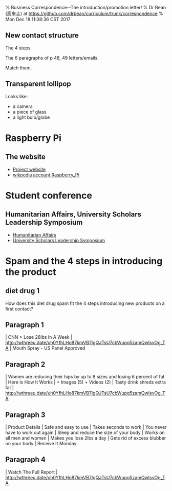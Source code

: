 % Business Correspondence--The introduction/promotion letter!
% Dr Bean (高來圭) at https://github.com/drbean/curriculum/trunk/correspondence
% Mon Dec 18 11:08:36 CST 2017

## New contact structure

The 4 steps

The 6 paragraphs of p 48, 49 letters/emails.

Match them.

## Transparent lollipop

Looks like:

- a camera
- a piece of glass
- a light bulb/globe

# Raspberry Pi

## The website

- [Project website](http://raspberrypi.org)
- [wikpedia account Raspberry_Pi](http://en.wikipedia.org/wiki/Raspberry_Pi)


# Student conference

## Humanitarian Affairs, University Scholars Leadership Symposium

- [Humanitarian Affairs](http://www.humanitarianaffairs.org.uk)
- [University Scholars Leadership Symposium](http://www.universityscholars.org.uk)

# Spam and the 4 steps in introducing the product

## diet drug 1

How does this diet drug spam fit the 4 steps introducing new products on a first contact?

## Paragraph 1

|	CNN > Lose 28lbs In A Week
|	http://wthreeu.date/uh0YfhLHo87kmVB7IgQJTsU7cbWupq5zamQwIsvOg_TA
|	Mouth Spray - US Panel Approved

## Paragraph 2

|	Women are reducing their hips by up to 8 sizes and losing 6 percent of fat
|	Here Is How It Works
|	+ Images (5)    + Videos (2)
|	Tasty drink shreds extra fat
|	http://wthreeu.date/uh0YfhLHo87kmVB7IgQJTsU7cbWupq5zamQwIsvOg_TA

## Paragraph 3

|	Product Details
|	    Safe and easy to use
|	    Takes seconds to work
|	    You never have to work out again
|	    Sleep and reduce the size of your body
|	    Works on all men and women
|	    Makes you lose 2lbs a day
|	    Gets rid of excess blubber on your body
|	    Receive It Monday

## Paragraph 4

|	Watch The Full Report
|	http://wthreeu.date/uh0YfhLHo87kmVB7IgQJTsU7cbWupq5zamQwIsvOg_TA
